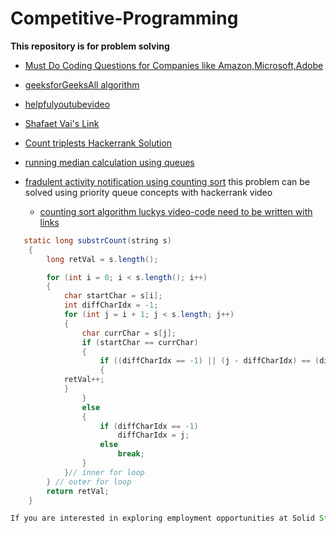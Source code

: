 # Competitive-Programming
__This repository is for problem solving__ 
- [Must Do Coding Questions for Companies like Amazon,Microsoft,Adobe](https://www.geeksforgeeks.org/must-do-coding-questions-for-companies-like-amazon-microsoft-adobe/#stack) 
- [geeksforGeeksAll algorithm](https://www.geeksforgeeks.org/fundamentals-of-algorithms/)
- [helpfulyoutubevideo](https://youtu.be/bVKHRtafgPc)

- [Shafaet Vai's Link](http://www.shafaetsplanet.com/)
- [Count triplests Hackerrank Solution](https://www.youtube.com/watch?v=tBFZMaWP0W8)
- [running median calculation using queues](https://www.youtube.com/watch?v=VmogG01IjYc)
- [fradulent activity notification using counting sort](https://jjromi.github.io/2017/lucky_45/) this problem can be solved using priority queue concepts with hackerrank video
  - [counting sort algorithm luckys video-code need to be written with links](https://www.youtube.com/watch?v=pEJiGC-ObQE)
```java
   static long substrCount(string s)
    {
        long retVal = s.length();

        for (int i = 0; i < s.length(); i++)
        {
            char startChar = s[i];
            int diffCharIdx = -1;
            for (int j = i + 1; j < s.length; j++)
            {
                char currChar = s[j];
                if (startChar == currChar)
                {
                    if ((diffCharIdx == -1) || (j - diffCharIdx) == (diffCharIdx - i))
                    { 
			retVal++;
		    }
                }
                else
                {
                    if (diffCharIdx == -1)
                        diffCharIdx = j;
                    else
                        break;
                }
            }// inner for loop
        } // outer for loop
        return retVal;
    }

If you are interested in exploring employment opportunities at Solid State Cooling Systems, please contact us directly by calling 1-845-296-1300 or sending us an email at info1@sscooling.com.
```
